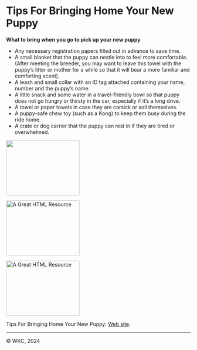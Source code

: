 <html>
<!-- Text between angle brackets is an HTML tag and is not displayed.
Most tags, such as the HTML and /HTML tags that surround the contents of
a page, come in pairs; some tags, like HR, for a horizontal rule, stand 
alone. Comments, such as the text you're reading, are not displayed when
the Web page is shown. The information between the HEAD and /HEAD tags is 
not displayed. The information between the BODY and /BODY tags is displayed.-->
<head>
<title>Tips For Bringing Home Your New Puppy</title>
</head>
<!-- The information between the BODY and /BODY tags is displayed.-->
<body>
<h1>Tips For Bringing Home Your New Puppy</h1>
<p> <b>What to bring when you go to pick up your new puppy</b>  </p>
<ul>
<li>Any necessary registration papers filled out in advance to save time.</li>
<li>A small blanket that the puppy can nestle into to feel more comfortable. (After meeting the breeder, you may want to leave this towel with the puppy’s litter or mother for a while so that it will bear a more familiar and comforting scent).</li>
<li>A leash and small collar with an ID tag attached containing your name, number and the puppy’s name.</li>
<li>A little snack and some water in a travel-friendly bowl so that puppy does not go hungry or thirsty in the car, especially if it’s a long drive.</li>
<li>A towel or paper towels in case they are carsick or soil themselves.</li>
<li>A puppy-safe chew toy (such as a Kong) to keep them busy during the ride home.</li>
<li>A crate or dog carrier that the puppy can rest in if they are tired or overwhelmed.</li>
</ul>
<p><img src="https://hips.hearstapps.com/hmg-prod/images/dog-puppy-on-garden-royalty-free-image-1586966191.jpg?crop=0.752xw:1.00xh;0.175xw,0&resize=1200:*"width="200" height="150"></p>
<p><img src="https://cdn.britannica.com/79/232779-050-6B0411D7/German-Shepherd-dog-Alsatian.jpg" alt="A Great HTML Resource"width="200" height="150"></p>
<p><img src="https://images.theconversation.com/files/625049/original/file-20241010-15-95v3ha.jpg?ixlib=rb-4.1.0&rect=4%2C12%2C2679%2C1521&q=20&auto=format&w=320&fit=clip&dpr=2&usm=12&cs=strip" alt="A Great HTML Resource"width="200" height="150"></p>
<p>Tips For Bringing Home Your New Puppy: <a href="https://www.pet.co.nz/blog/articles/tips-for-bringing-home-your-new-puppy">Web site</a>. </p>
<hr>
<!-- And add a copyright notice.-->
<p>© WKC, 2024</p>
</body>
</html>
